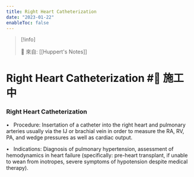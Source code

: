 ```yaml
---
title: Right Heart Catheterization
date: "2023-01-22"
enableToc: false
---
```


> [!info]
>
> 🌱 來自: [[Huppert's Notes]]

# Right Heart Catheterization #🚧 施工中

### Right Heart Catheterization

•   Procedure: Insertation of a catheter into the right heart and pulmonary arteries usually via the IJ or brachial vein in order to measure the RA, RV, PA, and wedge pressures as well as cardiac output.

•   Indications: Diagnosis of pulmonary hypertension, assessment of hemodynamics in heart failure (specifically: pre-heart transplant, if unable to wean from inotropes, severe symptoms of hypotension despite medical therapy).

